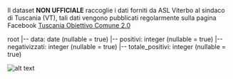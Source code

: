 Il dataset <b>NON UFFICIALE</b> raccoglie i dati forniti da ASL Viterbo al sindaco di Tuscania (VT), tali dati vengono pubblicati regolarmente sulla pagina Facebook [Tuscania Obiettivo Comune 2.0](https://www.facebook.com/obiettivocomune2.0)

root
 |-- data: date (nullable = true)
 |-- positivi: integer (nullable = true)
 |-- negativizzati: integer (nullable = true)
 |-- totale_positivi: integer (nullable = true)

![alt text](https://github.com/emanuele-tufarini-2/Tuscania-Covid19-Dataset/blob/main/image/grafico_positivi.png)

